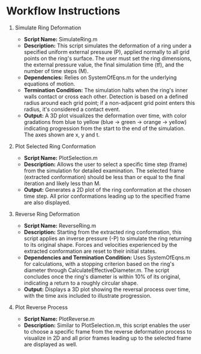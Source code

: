 # Workflow Instructions

1. Simulate Ring Deformation
	* **Script Name:** SimulateRing.m
	* **Description:** This script simulates the deformation of a ring under a specified uniform external pressure (P), applied normally to all grid points on the ring's surface. The user must set the ring dimensions, the external pressure value, the final simulation time (tf), and the number of time steps (M).
	* **Dependencies:** Relies on SystemOfEqns.m for the underlying equations of motion.
	* **Termination Condition:** The simulation halts when the ring's inner walls contact or cross each other. Detection is based on a defined radius around each grid point; if a non-adjacent grid point enters this radius, it's considered a contact event.
	* **Output:** A 3D plot visualizes the deformation over time, with color gradations from blue to yellow (blue -> green -> orange -> yellow) indicating progression from the start to the end of the simulation. The axes shown are x, y and t.

2. Plot Selected Ring Conformation
	* **Script Name:** PlotSelection.m
	* **Description:** Allows the user to select a specific time step (frame) from the simulation for detailed examination. The selected frame (extracted conformation) should be less than or equal to the final iteration and likely less than M.
	* **Output:** Generates a 2D plot of the ring conformation at the chosen time step. All prior conformations leading up to the specified frame are also displayed.

3. Reverse Ring Deformation
	* **Script Name:** ReverseRing.m
	* **Description:** Starting from the extracted ring conformation, this script applies an inverse pressure (-P) to simulate the ring returning to its original shape. Forces and velocities experienced by the extracted conformation are reset to their initial states.
	* **Dependencies and Termination Condition:** Uses SystemOfEqns.m for calculations, with a stopping criterion based on the ring's diameter through CalculateEffectiveDiameter.m. The script concludes once the ring's diameter is within 10\% of its original, indicating a return to a roughly circular shape.
	* **Output:** Displays a 3D plot showing the reversal process over time, with the time axis included to illustrate progression.

4. Plot Reverse Process
	* **Script Name:** PlotReverse.m
	* **Description:** Similar to PlotSelection.m, this script enables the user to choose a specific frame from the reverse deformation process to visualize in 2D and all prior frames leading up to the selected frame are displayed as well.